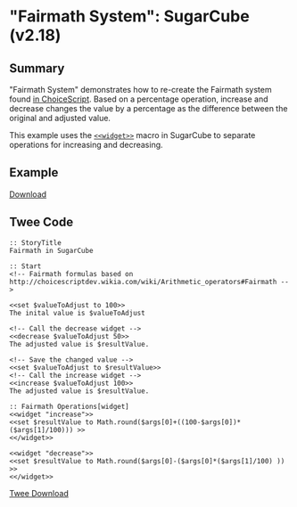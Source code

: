 # "Fairmath System": SugarCube (v2.18)

## Summary

"Fairmath System" demonstrates how to re-create the Fairmath system found [in ChoiceScript](http://choicescriptdev.wikia.com/wiki/Arithmetic_operators#Fairmath). Based on a percentage operation, increase and decrease changes the value by a percentage as the difference between the original and adjusted value.

This example uses the [`<<widget>>`](http://www.motoslave.net/sugarcube/2/docs/macros.html#macros-widget) macro in SugarCube to separate operations for increasing and decreasing.

## Example

[Download](sugarcube_fairmath_example.html)

## Twee Code

```twee
:: StoryTitle
Fairmath in SugarCube

:: Start
<!-- Fairmath formulas based on http://choicescriptdev.wikia.com/wiki/Arithmetic_operators#Fairmath -->

<<set $valueToAdjust to 100>>
The inital value is $valueToAdjust

<!-- Call the decrease widget -->
<<decrease $valueToAdjust 50>>
The adjusted value is $resultValue.

<!-- Save the changed value -->
<<set $valueToAdjust to $resultValue>>
<!-- Call the increase widget -->
<<increase $valueToAdjust 100>>
The adjusted value is $resultValue.

:: Fairmath Operations[widget]
<<widget "increase">>
<<set $resultValue to Math.round($args[0]+((100-$args[0])*($args[1]/100))) >>
<</widget>>

<<widget "decrease">>
<<set $resultValue to Math.round($args[0]-($args[0]*($args[1]/100) )) >>
<</widget>>

```

[Twee Download](sugarcube_fairmath_twee.txt)
